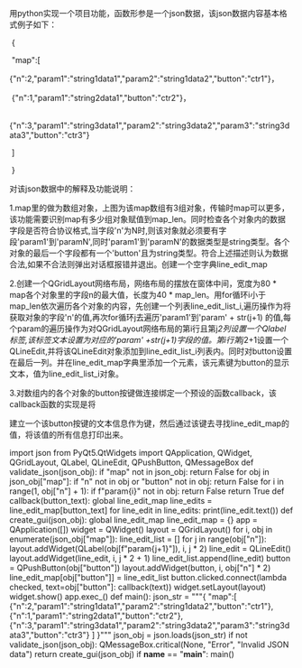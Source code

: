 用python实现一个项目功能，函数形参是一个json数据，该json数据内容基本格式例子如下：

​	{

​			"map":[

​					{"n":2,"param1":"string1data1","param2":"string1data2","button":"ctr1"}，

​					{"n":1,"param1":"string2data1","button":"ctr2"}，

​				{"n":3,"param1":"string3data1","param2":"string3data2","param3":"string3data3","button":"ctr3"}

​			]

​	}

对该json数据中的解释及功能说明：

1.map里的做为数组对象，上图为该map数组有3组对象，传输时map可以更多，该功能需要识别map有多少组对象赋值到map_len。同时检查各个对象内的数据字段是否符合协议格式,当字段'n'为N时,则该对象就必须要有字段'param1'到'paramN',同时'param1'到'paramN'的数据类型是string类型。各个对象的最后一个字段都有一个'button'且为string类型。符合上述描述则认为数据合法,如果不合法则弹出对话框报错并退出。创建一个空字典line_edit_map

2.创建一个QGridLayout网络布局，网络布局的摆放在窗体中间，宽度为80 *  map各个对象里的字段n的最大值，长度为40 * map_len。用for循环i小于map_len依次遍历各个对象的内容，先创建一个列表line_edit_list_i,遍历操作为将获取对象的字段'n'的值,再次for循环j去遍历'param1'到'param' + str(j+1) 的值,每个param的遍历操作为对QGridLayout网络布局的第i行且第j*2列设置一个Qlabel标签,该标签文本设置为对应的'param' +str(j+1)字段的值。第i行第j*2+1设置一个QLineEdit,并将该QLineEdit对象添加到line_edit_list_i列表内。同时对button设置在最后一列。并在line_edit_map字典里添加一个元素，该元素键为button的显示文本，值为line_edit_list_i对象。

3.对数组内的各个对象的button按键做连接绑定一个预设的函数callback，该callback函数的实现是将

建立一个该button按键的文本信息作为键，然后通过该键去寻找line_edit_map的值，将该值的所有信息打印出来。

import json
from PyQt5.QtWidgets import QApplication, QWidget, QGridLayout, QLabel, QLineEdit, QPushButton, QMessageBox
def validate_json(json_obj):
if "map" not in json_obj:
return False
for obj in json_obj["map"]:
if "n" not in obj or "button" not in obj:
return False
for i in range(1, obj["n"] + 1):
if f"param{i}" not in obj:
return False
return True
def callback(button_text):
global line_edit_map
line_edits = line_edit_map[button_text]
for line_edit in line_edits:
print(line_edit.text())
def create_gui(json_obj):
global line_edit_map
line_edit_map = {}
app = QApplication([])
widget = QWidget()
layout = QGridLayout()
for i, obj in enumerate(json_obj["map"]):
line_edit_list = []
for j in range(obj["n"]):
layout.addWidget(QLabel(obj[f"param{j+1}"]), i, j * 2)
line_edit = QLineEdit()
layout.addWidget(line_edit, i, j * 2 + 1)
line_edit_list.append(line_edit)
button = QPushButton(obj["button"])
layout.addWidget(button, i, obj["n"] * 2)
line_edit_map[obj["button"]] = line_edit_list
button.clicked.connect(lambda checked, text=obj["button"]: callback(text))
widget.setLayout(layout)
widget.show()
app.exec_()
def main():
json_str = """{
"map":[
{"n":2,"param1":"string1data1","param2":"string1data2","button":"ctr1"},
{"n":1,"param1":"string2data1","button":"ctr2"},
{"n":3,"param1":"string3data1","param2":"string3data2","param3":"string3data3","button":"ctr3"}
]
}"""
json_obj = json.loads(json_str)
if not validate_json(json_obj):
QMessageBox.critical(None, "Error", "Invalid JSON data")
return
create_gui(json_obj)
if __name__ == "__main__":
main()
